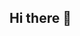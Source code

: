 ## Hi there 👋

<!--
**charmheroku/charmheroku** is a ✨ _special_ ✨ repository because its `README.md` (this file) appears on your GitHub profile.

# Welcome to my GitHub profile! 🚀

I am a **Python Developer** with extensive experience in **backend development**, **cloud technologies**, and a strong passion for **building efficient and scalable solutions**. 
Here's a little more about me:

---

## 🛠️ Skills and Technologies
- **Programming Languages**: Python (Django, FastAPI, Flask), JavaScript (React)
- **Cloud Platforms**: AWS (Certified Solutions Architect)
- **Databases**: PostgreSQL, MongoDB, Redis
- **DevOps Tools**: Docker, GitLab CI/CD, Kubernetes
- **Other Skills**: Data processing (Pandas), Async Python, Web Scraping, AI/ML (Scikit-learn)

---

## 🎓 Certifications and Achievements
- **AWS Certified Solutions Architect – Associate**  
  [View Credential](https://www.credly.com/badges/00296e86-3d11-418c-9832-e8669960ba9c/public_url)
- **Advanced Python Programming**  
  Rank: **5 kyu** on [Codewars](https://www.codewars.com/users/oleksii.iva/badges/large)
- **English Proficiency**: B2 (Upper-Intermediate)
